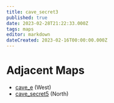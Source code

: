 ```yaml
---
title: cave_secret3
published: true
date: 2023-02-28T21:22:33.000Z
tags: maps
editor: markdown
dateCreated: 2023-02-16T00:00:00.000Z
---
```



# Adjacent Maps
 * [cave_e](/maps/cave_e) (West)
 * [cave_secret5](/maps/cave_secret5) (North)

